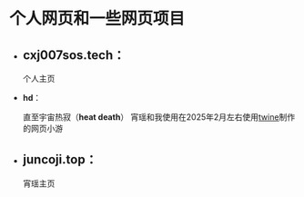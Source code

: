 # 个人网页和一些网页项目

- ## **cxj007sos.tech**：
  
  个人主页
  <br/>
  
- **hd**：
  
  直至宇宙热寂（**heat death**）
  宵瑶和我使用在2025年2月左右使用[twine](https://twinery.org/)制作的网页小游
  <br/>

- ## **juncoji.top**：
  
  宵瑶主页

<br/>



